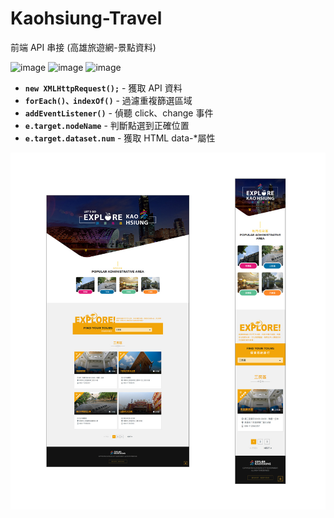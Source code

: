 # Kaohsiung-Travel
前端 API 串接 (高雄旅遊網-景點資料)

![image](https://img.shields.io/badge/JavaScript-exercise-brightgreen.svg)
![image](https://img.shields.io/badge/RWD-exercise-blue.svg)
![image](https://img.shields.io/badge/SASS-exercise-ff69b4.svg)

- **`new XMLHttpRequest();`** - 獲取 API 資料
- **`forEach()、indexOf()`** - 過濾重複篩選區域
- **`addEventListener()`** - 偵聽 click、change 事件 
- **`e.target.nodeName`** - 判斷點選到正確位置
- **`e.target.dataset.num`** - 獲取 HTML data-*屬性 

![images](https://github.com/jedchang/Kaohsiung-Travel/blob/master/preview.jpg)
